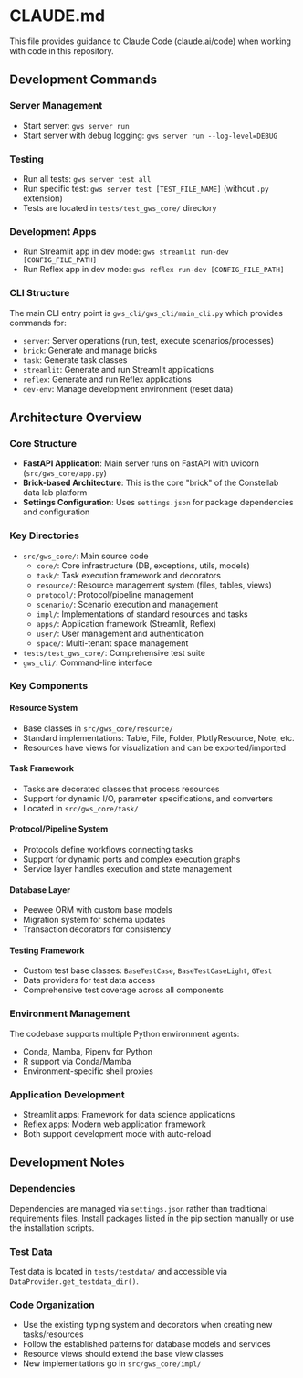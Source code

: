 # CLAUDE.md

This file provides guidance to Claude Code (claude.ai/code) when working with code in this repository.

## Development Commands

### Server Management
- Start server: `gws server run`
- Start server with debug logging: `gws server run --log-level=DEBUG`

### Testing
- Run all tests: `gws server test all`
- Run specific test: `gws server test [TEST_FILE_NAME]` (without `.py` extension)
- Tests are located in `tests/test_gws_core/` directory

### Development Apps
- Run Streamlit app in dev mode: `gws streamlit run-dev [CONFIG_FILE_PATH]`
- Run Reflex app in dev mode: `gws reflex run-dev [CONFIG_FILE_PATH]`

### CLI Structure
The main CLI entry point is `gws_cli/gws_cli/main_cli.py` which provides commands for:
- `server`: Server operations (run, test, execute scenarios/processes)
- `brick`: Generate and manage bricks
- `task`: Generate task classes
- `streamlit`: Generate and run Streamlit applications
- `reflex`: Generate and run Reflex applications
- `dev-env`: Manage development environment (reset data)

## Architecture Overview

### Core Structure
- **FastAPI Application**: Main server runs on FastAPI with uvicorn (`src/gws_core/app.py`)
- **Brick-based Architecture**: This is the core "brick" of the Constellab data lab platform
- **Settings Configuration**: Uses `settings.json` for package dependencies and configuration

### Key Directories
- `src/gws_core/`: Main source code
  - `core/`: Core infrastructure (DB, exceptions, utils, models)
  - `task/`: Task execution framework and decorators
  - `resource/`: Resource management system (files, tables, views)
  - `protocol/`: Protocol/pipeline management
  - `scenario/`: Scenario execution and management
  - `impl/`: Implementations of standard resources and tasks
  - `apps/`: Application framework (Streamlit, Reflex)
  - `user/`: User management and authentication
  - `space/`: Multi-tenant space management
- `tests/test_gws_core/`: Comprehensive test suite
- `gws_cli/`: Command-line interface

### Key Components

#### Resource System
- Base classes in `src/gws_core/resource/`
- Standard implementations: Table, File, Folder, PlotlyResource, Note, etc.
- Resources have views for visualization and can be exported/imported

#### Task Framework
- Tasks are decorated classes that process resources
- Support for dynamic I/O, parameter specifications, and converters
- Located in `src/gws_core/task/`

#### Protocol/Pipeline System
- Protocols define workflows connecting tasks
- Support for dynamic ports and complex execution graphs
- Service layer handles execution and state management

#### Database Layer
- Peewee ORM with custom base models
- Migration system for schema updates
- Transaction decorators for consistency

#### Testing Framework
- Custom test base classes: `BaseTestCase`, `BaseTestCaseLight`, `GTest`
- Data providers for test data access
- Comprehensive test coverage across all components

### Environment Management
The codebase supports multiple Python environment agents:
- Conda, Mamba, Pipenv for Python
- R support via Conda/Mamba
- Environment-specific shell proxies

### Application Development
- Streamlit apps: Framework for data science applications
- Reflex apps: Modern web application framework  
- Both support development mode with auto-reload

## Development Notes

### Dependencies
Dependencies are managed via `settings.json` rather than traditional requirements files. Install packages listed in the pip section manually or use the installation scripts.

### Test Data
Test data is located in `tests/testdata/` and accessible via `DataProvider.get_testdata_dir()`.

### Code Organization
- Use the existing typing system and decorators when creating new tasks/resources
- Follow the established patterns for database models and services
- Resource views should extend the base view classes
- New implementations go in `src/gws_core/impl/`